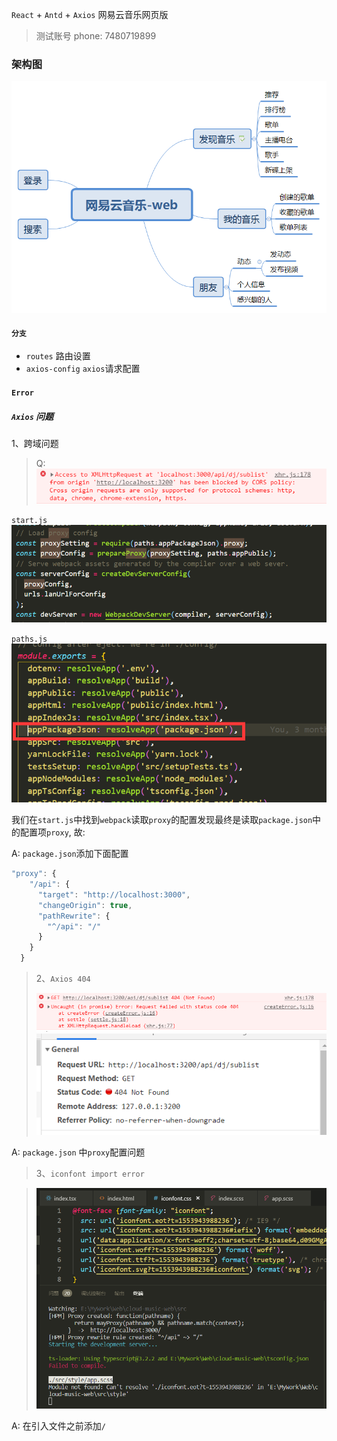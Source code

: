 <!--
 * @Author: Rainy
 * @Github: https://github.com/Rain120
 * @Date: 2019-01-06 15:26:29
 * @LastEditTime: 2019-03-30 22:36:30
 -->

`React` + `Antd` + `Axios` 网易云音乐网页版

> 测试账号
> phone: 7480719899

### **架构图**
![web-struct](./网易云音乐-web.png)

#### `分支`
  - `routes` 路由设置
  - `axios-config` `axios`请求配置

#### `Error`

##### `Axios` 问题
1、跨域问题
> Q: ![CORS](./errors_screenshot/axios/cors.png)

`start.js`
![start-load-proxy](./errors_screenshot/axios/start-load-proxy.png)

`paths.js`
![path-load-proxy](./errors_screenshot/axios/path-load-proxy.png)

我们在`start.js`中找到`webpack`读取`proxy`的配置发现最终是读取`package.json`中的配置项`proxy`, 故: 

A: `package.json`添加下面配置
```javascript
"proxy": {
    "/api": {
      "target": "http://localhost:3000",
      "changeOrigin": true,
      "pathRewrite": {
        "^/api": "/"
      }
    }
  }
```

> 2、`Axios 404`
> 
> ![axios-404](./errors_screenshot/axios/axios-404.png) ![network](./errors_screenshot/axios/network.png)

A: `package.json` 中`proxy`配置问题

> 3、`iconfont import error`

> ![iconfont_import_error](./errors_screenshot/fonts/iconfont_import_error.png)

A: 在引入文件之前添加`/`
